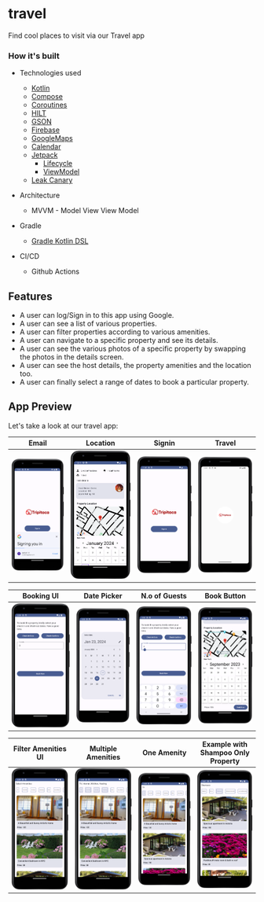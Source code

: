 # travel
Find cool places to visit via our Travel app

### How it's built

* Technologies used
    * [Kotlin](https://kotlinlang.org/)
    * [Compose](https://developer.android.com/jetpack/compose) 
    * [Coroutines](https://kotlinlang.org/docs/reference/coroutines-overview.html)
    * [HILT](https://developer.android.com/training/dependency-injection/hilt-android)
    * [GSON](https://github.com/google/gson)
    * [Firebase](https://firebase.google.com/support)
    * [GoogleMaps](https://www.google.com/maps)
    * [Calendar](https://github.com/boguszpawlowski/ComposeCalendar)
    * [Jetpack](https://developer.android.com/jetpack)
        * [Lifecycle](https://developer.android.com/topic/libraries/architecture/lifecycle)
        * [ViewModel](https://developer.android.com/topic/libraries/architecture/viewmodel)
    * [Leak Canary](https://github.com/square/leakcanary)

* Architecture
    * MVVM - Model View View Model

* Gradle
    * [Gradle Kotlin DSL](https://docs.gradle.org/current/userguide/kotlin_dsl.html)

* CI/CD
    * Github Actions
 
## Features
* A user can log/Sign in to this app using Google.
* A user can see a list of various properties.
* A user can filter properties according to various amenities.
* A user can navigate to a specific property and see its details.
* A user can see the various photos of a specific property by swapping the photos in the details screen.
* A user can see the host details, the property amenities and the location too.
* A user can finally select a range of dates to book a particular property.
  

## App Preview

Let's take a look at our travel app:

Email | Location | Signin |Travel
--- | --- | --- |---
<img src="https://github.com/kanake10/travel/blob/main/screenshots/email.png" width="280"/> | <img src="https://github.com/kanake10/travel/blob/main/screenshots/locate.png" width="280"/> | <img src="https://github.com/kanake10/travel/blob/main/screenshots/signin.png" width="280"/> | <img src="https://github.com/kanake10/travel/blob/main/screenshots/tripitaca.png" width="280"/>

Booking UI | Date Picker |N.o of Guests |Book Button
--- | --- | --- |---
<img src="https://github.com/kanake10/travel/blob/main/screenshots/booking.png" width="280"/> | <img src="https://github.com/kanake10/travel/blob/main/screenshots/datepicker.png" width="280"/> | <img src="https://github.com/kanake10/travel/blob/main/screenshots/guests.png" width="280"/> | <img src="https://github.com/kanake10/travel/blob/main/screenshots/day_book.png" width="280"/>

Filter Amenities UI | Multiple Amenities |One Amenity |Example with Shampoo Only Property
--- | --- | --- |---
<img src="https://github.com/kanake10/travel/blob/main/screenshots/filter_amenities.png" width="280"/> | <img src="https://github.com/kanake10/travel/blob/main/screenshots/multiple.png" width="280"/> | <img src="https://github.com/kanake10/travel/blob/main/screenshots/one_amenity.png" width="280"/> | <img src="https://github.com/kanake10/travel/blob/main/screenshots/shampo_only.png" width="280"/>


